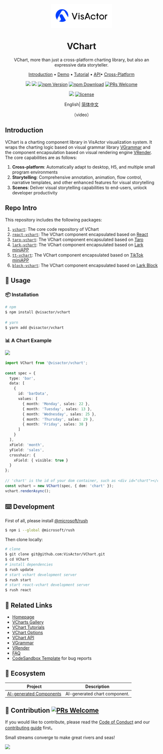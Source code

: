 <div align="center">
  <a href="" target="_blank">
    <img alt="VisActor Logo" width="200" src="https://github.com/VisActor/.github/blob/main/profile/500_200.svg"/>
  </a>
</div>

<div align="center">
  <h1>VChart</h1>
</div>

<div align="center">

VChart, more than just a cross-platform charting library, but also an expressive data storyteller.

<p align="center">
  <a href="">Introduction</a> •
  <a href="">Demo</a> •
  <a href="">Tutorial</a> •
  <a href="">API</a>•
  <a href="">Cross-Platform</a>
</p>

![](https://github.com/visactor/vchart/actions/workflows/bug-server.yml/badge.svg)
![](https://github.com/visactor/vchart/actions/workflows/unit-test.yml/badge.svg)
[![npm Version](https://img.shields.io/npm/v/@visactor/vchart.svg)](https://www.npmjs.com/package/@visactor/vchart)
[![npm Download](https://img.shields.io/npm/dm/@visactor/vchart.svg)](https://www.npmjs.com/package/@visactor/vchart)
[![PRs Welcome](https://img.shields.io/badge/PRs-welcome-brightgreen.svg)](https://github.com/VisActor/VChart/blob/main/CONTRIBUTING.md#your-first-pull-request)

![](https://img.shields.io/badge/language-TypeScript-red.svg) [![license](https://img.shields.io/badge/license-MIT-blue.svg)](https://github.com/visactor/vchart/blob/main/LICENSE)

</div>

<div align="center">

English| [简体中文](./README.zh-CN.md)

</div>

<div align="center">

（video）

</div>

## Introduction

VChart is a charting component library in VisActor visualization system. It wraps the charting logic based on visual grammar library [VGrammar](https://github.com/VisActor/VGrammar) and the component encapsulation based on visual rendering engine [VRender](https://github.com/VisActor/VRender). The core capabilities are as follows:

1. **Cross-platform**: Automatically adapt to desktop, H5, and multiple small program environments
2. **Storytelling**: Comprehensive annotation, animation, flow control, narrative templates, and other enhanced features for visual storytelling
3. **Scenes**: Deliver visual storytelling capabilities to end-users, unlock developer productivity

## Repo Intro

This repository includes the following packages:

1. [`vchart`](./packages/vchart/): The core code repository of VChart
2. [`react-vchart`](./packages/react-vchart/): The VChart component encapsulated based on [React](https://react.dev/)
3. [`taro-vchart`](./packages/taro-vchart/): The VChart component encapsulated based on [Taro](https://docs.taro.zone/docs/)
4. [`lark-vchart`](./packages/lark-vchart/): The VChart component encapsulated based on [Lark miniAPP](https://open.feishu.cn/document/client-docs/gadget/introduction/host-environment)
5. [`tt-vchart`](./packages/lark-vchart/): The VChart component encapsulated based on [TikTok miniAPP](https://developer.open-douyin.com/docs/resource/zh-CN/mini-app/introduction/overview/)
6. [`block-vchart`](./packages/block-vchart/): The VChart component encapsulated based on [Lark Block](https://open.feishu.cn/document/client-docs/block/block-introduction)

## 🔨 Usage

### 📦 Installation

```bash
# npm
$ npm install @visactor/vchart

# yarn
$ yarn add @visactor/vchart
```

### 📊 A Chart Example

<img src="https://user-images.githubusercontent.com/135952300/246996854-95cf0db3-42a2-41f9-8f15-8b7bbec1794c.png" style="width: 500px">

```typescript
import VChart from '@visactor/vchart';

const spec = {
  type: 'bar',
  data: [
    {
      id: 'barData',
      values: [
        { month: 'Monday', sales: 22 },
        { month: 'Tuesday', sales: 13 },
        { month: 'Wednesday', sales: 25 },
        { month: 'Thursday', sales: 29 },
        { month: 'Friday', sales: 38 }
      ]
    }
  ],
  xField: 'month',
  yField: 'sales',
  crosshair: {
    xField: { visible: true }
  }
};

// 'chart' is the id of your dom container, such as <div id="chart"></chart>
const vchart = new VChart(spec, { dom: 'chart' });
vchart.renderAsync();
```

## ⌨️ Development

First of all, please install [@microsoft/rush](https://rushjs.io/pages/intro/get_started/)

```bash
$ npm i --global @microsoft/rush
```

Then clone locally:

```bash
# clone
$ git clone git@github.com:VisActor/VChart.git
$ cd VChart
# install dependencies
$ rush update
# start vchart development server
$ rush start
# start react-vchart development server
$ rush react
```

## 🔗 Related Links

- [Homepage](https://visactor.io/vchart)
- [VCharts Gallery](todo)
- [VChart Tutorials](todo)
- [VChart Options](todo)
- [VChart API](todo)
- [VGrammar](https://visactor.io/vgrammar)
- [VRender](https://visactor.io/vrender)
- [FAQ](todo)
- [CodeSandbox Template](https://codesandbox.io/s/the-template-of-visactor-vchart-vl84ww?file=/src/index.ts) for bug reports

## 💫 Ecosystem

| Project                         | Description                   |
| ------------------------------- | ----------------------------- |
| [AI-generated Components](todo) | AI-generated chart component. |

## 🤝 Contribution [![PRs Welcome](https://img.shields.io/badge/PRs-welcome-brightgreen.svg)](https://github.com/VisActor/VChart/blob/main/CONTRIBUTING.md#your-first-pull-request)

If you would like to contribute, please read the [Code of Conduct](./CODE_OF_CONDUCT.md) and our [contributing guide](./CONTRIBUTING.md) first。

Small streams converge to make great rivers and seas!

<a href="https://github.com/visactor/vchart/graphs/contributors"><img src="https://contrib.rocks/image?repo=visactor/vchart" /></a>
